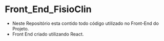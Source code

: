 # Front_End_FisioClin
- Neste Repositório esta contido todo código utilizado no Front-End do Projeto.
- Front End criado utilizando React.

